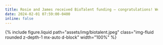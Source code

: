 ```yaml
---
title: Rosie and James received BioTalent funding — congratulations! We celebrated with dinner at Suika
date: 2024-02-01 07:59:00-0400
inline: false
---
```

{% include figure.liquid path="assets/img/biotalent.jpeg" class="img-fluid rounded z-depth-1 mx-auto d-block" width="100%" %}